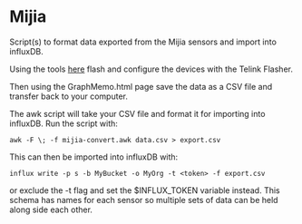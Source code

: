 # Mijia
Script(s) to format data exported from the Mijia sensors and import into influxDB.

Using the tools [here](https://pvvx.github.io/ATC_MiThermometer/) flash and configure the devices with the Telink Flasher.

Then using the GraphMemo.html page save the data as a CSV file and transfer back to your computer.

The awk script will take your CSV file and format it for importing into influxDB. Run the script with:

`awk -F \; -f mijia-convert.awk data.csv > export.csv`

This can then be imported into influxDB with:

`influx write -p s -b MyBucket -o MyOrg -t <token> -f export.csv`

or exclude the -t flag and set the $INFLUX_TOKEN variable instead. This schema has names for each sensor so multiple sets of data can be held along side each other.
